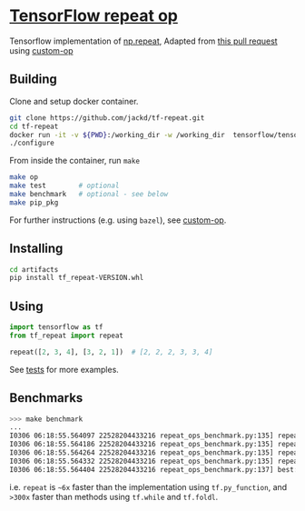 # [TensorFlow repeat op](https://github.com/jackd/tf-repeat)

Tensorflow implementation of [np.repeat](https://docs.scipy.org/doc/numpy/reference/generated/numpy.repeat.html), Adapted from [this pull request](https://github.com/tensorflow/tensorflow/pull/15224) using [custom-op](https://github.com/tensorflow/custom-op)

## Building

Clone and setup docker container.

```bash
git clone https://github.com/jackd/tf-repeat.git
cd tf-repeat
docker run -it -v ${PWD}:/working_dir -w /working_dir  tensorflow/tensorflow:custom-op
./configure
```

From inside the container, run `make`

```bash
make op
make test        # optional
make benchmark   # optional - see below
make pip_pkg
```

For further instructions (e.g. using `bazel`), see [custom-op](https://github.com/tensorflow/custom-op).

## Installing

```bash
cd artifacts
pip install tf_repeat-VERSION.whl
```

## Using

```python
import tensorflow as tf
from tf_repeat import repeat

repeat([2, 3, 4], [3, 2, 1])  # [2, 2, 2, 3, 3, 4]
```

See [tests](tf_repeat/python/ops/repeat_ops_test.py) for more examples.

## Benchmarks

```bash
>>> make benchmark
...
I0306 06:18:55.564097 22528204433216 repeat_ops_benchmark.py:135] repeat            : 1.352e-04 (x 1.000000)
I0306 06:18:55.564186 22528204433216 repeat_ops_benchmark.py:135] repeat_py_function: 7.740e-04 (x 5.725750)
I0306 06:18:55.564264 22528204433216 repeat_ops_benchmark.py:135] repeat_foldl      : 4.059e-02 (x 300.291887)
I0306 06:18:55.564332 22528204433216 repeat_ops_benchmark.py:135] repeat_while      : 8.552e-02 (x 632.597002)
I0306 06:18:55.564404 22528204433216 repeat_ops_benchmark.py:137] best: repeat, walltime: 1.352e-04
```

i.e. `repeat` is `~6x` faster than the implementation using `tf.py_function`, and `>300x` faster than methods using `tf.while` and `tf.foldl`.
